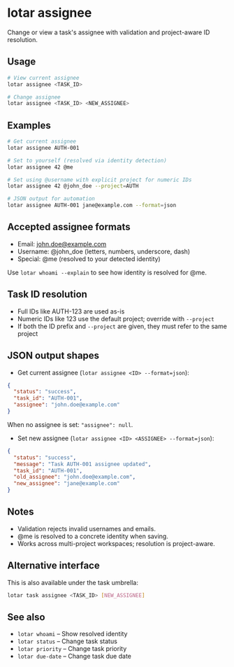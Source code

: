 # lotar assignee

Change or view a task's assignee with validation and project-aware ID resolution.

## Usage

```bash
# View current assignee
lotar assignee <TASK_ID>

# Change assignee
lotar assignee <TASK_ID> <NEW_ASSIGNEE>
```

## Examples

```bash
# Get current assignee
lotar assignee AUTH-001

# Set to yourself (resolved via identity detection)
lotar assignee 42 @me

# Set using @username with explicit project for numeric IDs
lotar assignee 42 @john_doe --project=AUTH

# JSON output for automation
lotar assignee AUTH-001 jane@example.com --format=json
```

## Accepted assignee formats

- Email: john.doe@example.com
- Username: @john_doe (letters, numbers, underscore, dash)
- Special: @me (resolved to your detected identity)

Use `lotar whoami --explain` to see how identity is resolved for @me.

## Task ID resolution

- Full IDs like AUTH-123 are used as-is
- Numeric IDs like 123 use the default project; override with `--project`
- If both the ID prefix and `--project` are given, they must refer to the same project

## JSON output shapes

- Get current assignee (`lotar assignee <ID> --format=json`):
```json
{
  "status": "success",
  "task_id": "AUTH-001",
  "assignee": "john.doe@example.com"
}
```
When no assignee is set: `"assignee": null`.

- Set new assignee (`lotar assignee <ID> <ASSIGNEE> --format=json`):
```json
{
  "status": "success",
  "message": "Task AUTH-001 assignee updated",
  "task_id": "AUTH-001",
  "old_assignee": "john.doe@example.com",
  "new_assignee": "jane@example.com"
}
```

## Notes

- Validation rejects invalid usernames and emails.
- @me is resolved to a concrete identity when saving.
- Works across multi-project workspaces; resolution is project-aware.

## Alternative interface

This is also available under the task umbrella:

```bash
lotar task assignee <TASK_ID> [NEW_ASSIGNEE]
```

## See also

- `lotar whoami` – Show resolved identity
- `lotar status` – Change task status
- `lotar priority` – Change task priority
- `lotar due-date` – Change task due date

